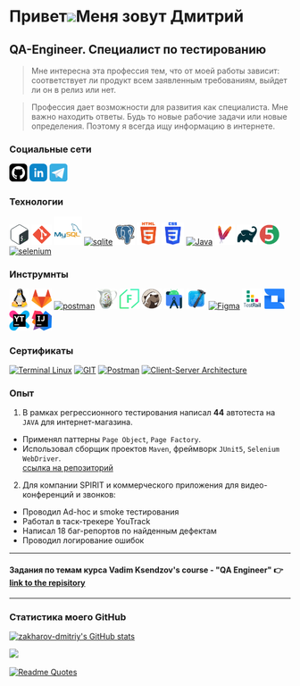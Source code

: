 Привет![](https://user-images.githubusercontent.com/18350557/176309783-0785949b-9127-417c-8b55-ab5a4333674e.gif)Меня зовут Дмитрий
===============================================================================================================================

QA-Engineer. Специалист по тестированию
-----------

 > Мне интересна эта профессия тем, что от моей работы зависит: соответствует ли продукт всем заявленным требованиям, выйдет ли он в релиз или нет.

 > Профессия дает возможности для развития как специалиста. Мне важно находить ответы. Будь то новые рабочие задачи или новые определения. Поэтому я всегда ищу информацию в интернете.

### Социальные сети

<p align="left"> <a href="https://www.github.com/zakharov-dmitriy" target="_blank" rel="noreferrer"><img src="img/github.svg" width="32" heigth="32"></a>
<a href="https://www.linkedin.com/in/zakharov-dmitrii/" target="_blank" rel="noreferrer"><img src="img/linkedIn.svg" width="32" height="32" /></a>
<a target="_blank" href="https://t.me/zakharov_dm">
<img class="social__link" src="img/telegram.svg" width="32" heigth="32"></a></p>

### Технологии

<p align="left">
<a href="https://www.gnu.org/software/bash/" target="_blank"><img src="img/bash.svg" alt="Bash" height="36"></a>
<a href="https://git-scm.com/" target="_blank" rel="noreferrer"><img src="img/git.svg" width="36" height="36" alt="Git" /></a>
<a href="https://www.mysql.com/" target="_blank" rel="noreferrer"> <img src="https://raw.githubusercontent.com/devicons/devicon/master/icons/mysql/mysql-original-wordmark.svg" alt="mysql" width="50" height="50"></a>
<a href="https://www.sqlite.org/" target="_blank" rel="noreferrer"> <img src="https://www.vectorlogo.zone/logos/sqlite/sqlite-icon.svg" alt="sqlite" width="36" height="36"/></a>
<a href="https://www.postgresql.org/" target="_blank" rel="noreferrer"> <img src="img/PostgresSQL.svg" alt="postgreSQL" width="36" height="36"/></a>
<a href="https://en.wikipedia.org/wiki/HTML5" target="_blank"><img src="img/html.svg" alt="HTML5" width="40" height="40"></a>
<a href="https://www.w3schools.com/css/" target="_blank"><img src="img/css.svg" alt="CSS3" height="40"></a>
<a href="https://www.java.com/" target="_blank"><img src="https://profilinator.rishav.dev/skills-assets/java-original-wordmark.svg" alt="Java" height="45"></a>
<a href="https://maven.apache.org/" target="_blank" rel="noreferrer"><img src="img/Maven.svg" width="36" height="36" alt="Maven"></a>
<a href="https://gradle.org/" target="_blank" rel="noreferrer"><img src="img/Gradle.svg" width="36" height="36" alt="Gredle"></a>
<a href="https://junit.org/junit5/" target="_blank" rel="noreferrer"><img src="img/JUnit.svg" alt="junit" width="36" height="36"></a>
<a href="https://www.selenium.dev" target="_blank" rel="noreferrer"><img src="https://raw.githubusercontent.com/detain/svg-logos/780f25886640cef088af994181646db2f6b1a3f8/svg/selenium-logo.svg" alt="selenium" width="36" height="36"></a>
</p>

### Инструмнты

<p align="left">
<a href="https://www.linux.org/" target="_blank"><img src="img/linux1.svg" alt="Linux" height="36"></a>
<a href="https://about.gitlab.com/" target="_blank"><img src="img/gitlab.svg" alt="GitLab" height="36"></a>
<a href="https://postman.com" target="_blank" rel="noreferrer"> <img src="https://www.vectorlogo.zone/logos/getpostman/getpostman-icon.svg" alt="postman" width="36" height="36"/></a>
<a href="https://www.charlesproxy.com/" target="_blank" rel="noreferrer"> <img src="img/charles.svg" alt="charles" width="36" height="36"/></a>
<a href="https://www.telerik.com/fiddler" target="_blank" rel="noreferrer"> <img src="img/fiddler.svg" alt="fiddler" width="36" height="36"/></a>
<a href="https://dbeaver.io/" target="_blank" rel="noreferrer"> <img src="img/DBeaver.svg" alt="dbeaver" width="36" height="36"/></a>
<a href="https://developer.android.com/studio/" target="_blank" rel="noreferrer"><img src="img/AS.svg" width="36" height="36" alt="Android Studio"></a>
<a href="https://developer.apple.com/xcode/" target="_blank" rel="noreferrer"><img src="img/Xcode.svg" width="36" height="36" alt="Xcode"></a>
<!-- <a href="https://www.adobe.com/uk/products/photoshop.html" target="_blank" rel="noreferrer"><img src="https://raw.githubusercontent.com/danielcranney/readme-generator/main/public/icons/skills/photoshop-colored.svg" width="36" height="36" alt="Photoshop"></a> -->
<a href="https://www.figma.com/" target="_blank" rel="noreferrer"><img src="https://raw.githubusercontent.com/danielcranney/readme-generator/main/public/icons/skills/figma-colored.svg" width="36" height="36" alt="Figma"></a>
<!-- <a href="https://www.sketch.com/" target="_blank" rel="noreferrer"><img src="https://raw.githubusercontent.com/danielcranney/readme-generator/main/public/icons/skills/sketch-colored.svg" width="36" height="36" alt="Sketch"></a> -->
<a href="https://www.testrail.com/" target="_blank" rel="noreferrer"><img src="img/TestRail.svg" width="36" height="36" alt="TestRail"></a>
<a href="https://www.atlassian.com/ru/software/jira" target="_blank" rel="noreferrer"><img src="img/Jira.svg" width="36" height="36" alt="Jira"></a>
<!-- <a href="https://www.atlassian.com/software/confluence" target="_blank" rel="noreferrer"><img src="img/Confluence.svg" width="36" height="36" alt="Confluence"></a> -->
<a href="https://www.jetbrains.com/ru-ru/youtrack/" target="_blank" rel="noreferrer"><img src="img/youtrack.svg" width="36" height="36" alt="YouTrack"></a>
<a href="https://www.jetbrains.com/idea/" target="_blank" rel="noreferrer"><img src="img/idea.svg" width="36" height="36" alt="Idea"></a>
</p>

### Сертификаты

<div>
<a href="https://drive.google.com/file/d/1WUyhU-E7LbBvYX4lwCAEsClRvunheVUh/view?usp=drive_link" target="_blank" rel="noreferrer"><img src="https://zakharov-dmitriy.github.io/new/terminal.png" alt="Terminal Linux" width="150"></a>
<a href="https://drive.google.com/file/d/1xMiz7Egryx5UJzvtbsK6Iga0lchqA_x6/view?usp=drive_link" target="_blank" rel="noreferrer"><img src="https://zakharov-dmitriy.github.io/new/git.png" alt="GIT" width="150"></a>
<a href="https://drive.google.com/file/d/19hrBCbd-E3N8g9RimIhHrPHSMGFyj6_r/view?usp=drive_link" target="_blank" rel="noreferrer"><img src="https://zakharov-dmitriy.github.io/new/postman.png" alt="Postman" width="150"></a>
<a href="https://drive.google.com/file/d/19hrBCbd-E3N8g9RimIhHrPHSMGFyj6_r/view?usp=drive_link" target="_blank" rel="noreferrer"><img src="https://zakharov-dmitriy.github.io/new/CLS.png" alt="Client-Server Architecture" width="150"></a>
</div>

### Опыт

1. В рамках регрессионного тестирования написал **44** автотеста на `JAVA` для интернет-магазина. <br>

- Применял паттерны `Page Object`, `Page Factory`. <br>
- Использовал сборщик проектов `Maven`, фреймворк `JUnit5`, `Selenium WebDriver`.<br>
[ссылка на репозиторий](https://github.com/zakharov-dmitriy/pizzeria)

2. Для компании SPIRIT и коммерческого приложения для видео-конференций и звонков:

- Проводил Ad-hoc и smoke тестирования
- Работал в таск-трекере YouTrack
- Написал 18 баг-репортов по найденным дефектам
- Проводил логирование ошибок

---

#### Задания по темам курса Vadim Ksendzov's course - "QA Engineer" :point_right: [link to the repisitory](https://github.com/zakharov-dmitriy/hw_tasks/blob/main/README.md)

---

### Статистика моего GitHub

<!-- статистика по языкам
[![Top Langs](https://github-readme-stats.vercel.app/api/top-langs/?username=zakharov-dmitriy&layout=compact)](https://github.com/zakharov-dmitriy) -->
<!-- 
![](https://github-profile-summary-cards.vercel.app/api/cards/repos-per-language?username=zakharov-dmitriy&theme=github_dark) -->

<a href="https://github.com/zakharov-dmitriy"><img src="https://github-readme-stats.vercel.app/api?username=zakharov-dmitriy&show_icons=true&hide=&count_private=true&title_color=0891b2&text_color=ffffff&icon_color=0891b2&bg_color=1c1917&hide_border=true&show_icons=true" alt="zakharov-dmitriy's GitHub stats" /></a>

<a href="http://www.github.com/zakharov-dmitriy"><img src="https://github-readme-streak-stats.herokuapp.com/?user=zakharov-dmitriy&stroke=ffffff&background=1c1917&ring=0891b2&fire=0891b2&currStreakNum=ffffff&currStreakLabel=0891b2&sideNums=ffffff&sideLabels=ffffff&dates=ffffff&hide_border=true"></a>

[![Readme Quotes](https://quotes-github-readme.vercel.app/api?type=horizontal&theme=dark)](https://github.com/piyushsuthar/github-readme-quotes)
